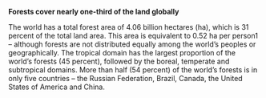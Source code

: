 

**Forests cover nearly one-third of the land globally**

The world has a total forest area of 4.06 billion hectares (ha), which is 31 percent
of the total land area. This area is equivalent to 0.52 ha per person1 – although
forests are not distributed equally among the world’s peoples or geographically.
The tropical domain has the largest proportion of the world’s forests (45 percent),
followed by the boreal, temperate and subtropical domains.
More than half (54 percent) of the world’s forests is in only five countries –
the Russian Federation, Brazil, Canada, the United States of America
and China.
